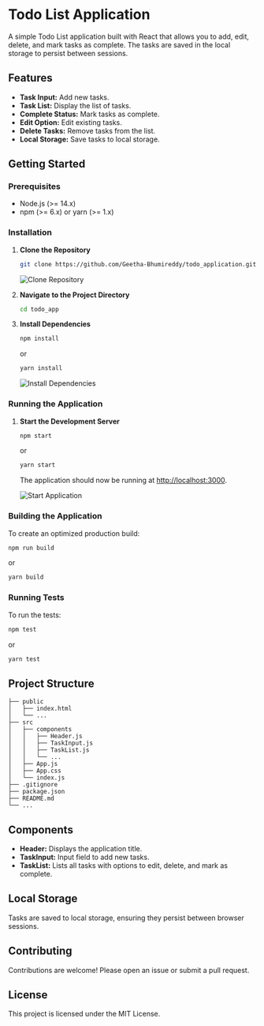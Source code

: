 
# Todo List Application

A simple Todo List application built with React that allows you to add, edit, delete, and mark tasks as complete. The tasks are saved in the local storage to persist between sessions.

## Features

- **Task Input:** Add new tasks.
- **Task List:** Display the list of tasks.
- **Complete Status:** Mark tasks as complete.
- **Edit Option:** Edit existing tasks.
- **Delete Tasks:** Remove tasks from the list.
- **Local Storage:** Save tasks to local storage.

## Getting Started

### Prerequisites

- Node.js (>= 14.x)
- npm (>= 6.x) or yarn (>= 1.x)

### Installation

1. **Clone the Repository**

   ```bash
   git clone https://github.com/Geetha-Bhumireddy/todo_application.git
   ```

   ![Clone Repository](images/clone.png)

2. **Navigate to the Project Directory**

   ```bash
   cd todo_app
   ```

3. **Install Dependencies**

   ```bash
   npm install
   ```

   or

   ```bash
   yarn install
   ```

   ![Install Dependencies](images/install.png)

### Running the Application

1. **Start the Development Server**

   ```bash
   npm start
   ```

   or

   ```bash
   yarn start
   ```

   The application should now be running at [http://localhost:3000](http://localhost:3000).

   ![Start Application](images/start.png)

### Building the Application

To create an optimized production build:

```bash
npm run build
```

or

```bash
yarn build
```

### Running Tests

To run the tests:

```bash
npm test
```

or

```bash
yarn test
```

## Project Structure

```plaintext
├── public
│   ├── index.html
│   └── ...
├── src
│   ├── components
│   │   ├── Header.js
│   │   ├── TaskInput.js
│   │   ├── TaskList.js
│   │   └── ...
│   ├── App.js
│   ├── App.css
│   └── index.js
├── .gitignore
├── package.json
├── README.md
└── ...
```

## Components

- **Header:** Displays the application title.
- **TaskInput:** Input field to add new tasks.
- **TaskList:** Lists all tasks with options to edit, delete, and mark as complete.

## Local Storage

Tasks are saved to local storage, ensuring they persist between browser sessions.

## Contributing

Contributions are welcome! Please open an issue or submit a pull request.

## License

This project is licensed under the MIT License.

